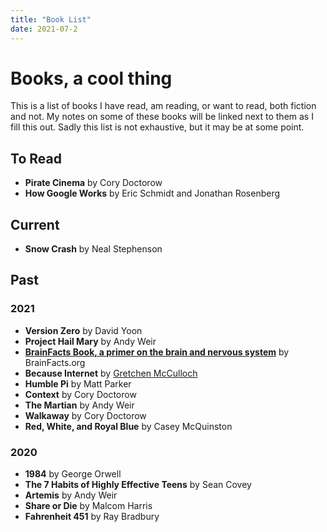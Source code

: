 ```yaml
---
title: "Book List"
date: 2021-07-2
---
```

# Books, a cool thing
This is a list of books I have read, am reading, or want to read, both fiction and not. My notes on some of these books will be linked next to them as I fill this out. Sadly this list is not exhaustive, but it may be at some point.
## To Read
* **Pirate Cinema** by Cory Doctorow
* **How Google Works** by Eric Schmidt and Jonathan Rosenberg

## Current
* **Snow Crash** by Neal Stephenson

## Past
### 2021
* **Version Zero** by David Yoon
* **Project Hail Mary** by Andy Weir
* [**BrainFacts Book, a primer on the brain and nervous system**](/thoughts/books/brainfacts) by BrainFacts.org
* **Because Internet** by [Gretchen McCulloch](https://gretchenmcculloch.com/)
* **Humble Pi** by Matt Parker
* **Context** by Cory Doctorow
* **The Martian** by Andy Weir
* **Walkaway** by Cory Doctorow
* **Red, White, and Royal Blue** by Casey McQuinston


### 2020
* **1984** by George Orwell
* **The 7 Habits of Highly Effective Teens** by Sean Covey
* **Artemis** by Andy Weir
* **Share or Die** by Malcom Harris
* **Fahrenheit 451** by Ray Bradbury